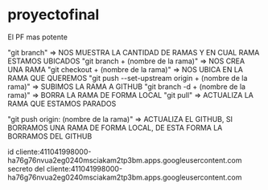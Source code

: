 # proyectofinal
El PF mas potente


"git branch" => NOS MUESTRA LA CANTIDAD DE RAMAS Y EN CUAL RAMA ESTAMOS UBICADOS
"git branch + (nombre de la rama)" => NOS CREA UNA RAMA
"git checkout + (nombre de la rama)" => NOS UBICA EN LA RAMA QUE QUEREMOS
"git push --set-upstream origin + (nombre de la rama)" => SUBIMOS LA RAMA A GITHUB
"git branch -d + (nombre de la rama)" => BORRA LA RAMA DE FORMA LOCAL
"git pull" => ACTUALIZA LA RAMA QUE ESTAMOS PARADOS

"git push origin: (nombre de la rama)" => ACTUALIZA EL GITHUB, SI BORRAMOS UNA RAMA DE FORMA LOCAL, DE ESTA FORMA LA BORRAMOS DEL GITHUB


id cliente:411041998000-ha76g76nvua2eg0240msciakam2tp3bm.apps.googleusercontent.com
secreto del cliente:411041998000-ha76g76nvua2eg0240msciakam2tp3bm.apps.googleusercontent.com
